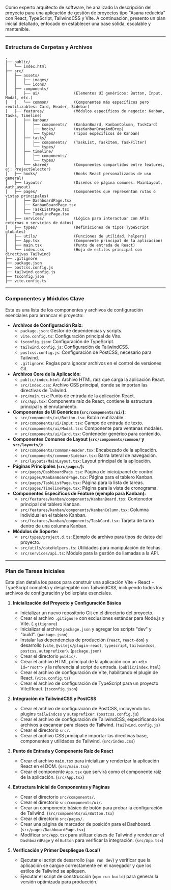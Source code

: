 Como experto arquitecto de software, he analizado la descripción del proyecto para una aplicación de gestión de proyectos tipo "Asana reducida" con React, TypeScript, TailwindCSS y Vite. A continuación, presento un plan inicial detallado, enfocado en establecer una base sólida, escalable y mantenible.

---

### Estructura de Carpetas y Archivos

```
.
├── public/
│   └── index.html
├── src/
│   ├── assets/
│   │   ├── images/
│   │   └── icons/
│   ├── components/
│   │   ├── ui/               (Elementos UI genéricos: Button, Input, Modal, etc.)
│   │   └── common/           (Componentes más específicos pero reutilizables: Card, Header, Sidebar)
│   ├── features/             (Módulos específicos de negocio: Kanban, Tasks, Timeline)
│   │   ├── kanban/
│   │   │   ├── components/   (KanbanBoard, KanbanColumn, TaskCard)
│   │   │   ├── hooks/        (useKanbanDragAndDrop)
│   │   │   └── types/        (Tipos específicos de Kanban)
│   │   ├── tasks/
│   │   │   ├── components/   (TaskList, TaskItem, TaskFilter)
│   │   │   └── types/
│   │   ├── timeline/
│   │   │   ├── components/
│   │   │   └── types/
│   │   └── shared/           (Componentes compartidos entre features, ej: ProjectSelector)
│   ├── hooks/                (Hooks React personalizados de uso general)
│   ├── layouts/              (Diseños de página comunes: MainLayout, AuthLayout)
│   ├── pages/                (Componentes que representan rutas o vistas principales)
│   │   ├── DashboardPage.tsx
│   │   ├── KanbanBoardPage.tsx
│   │   ├── TaskListPage.tsx
│   │   └── TimelinePage.tsx
│   ├── services/             (Lógica para interactuar con APIs externas o servicios de datos)
│   ├── types/                (Definiciones de tipos TypeScript globales)
│   ├── utils/                (Funciones de utilidad, helpers)
│   ├── App.tsx               (Componente principal de la aplicación)
│   ├── main.tsx              (Punto de entrada de React)
│   └── index.css             (Hoja de estilos principal con directivas Tailwind)
├── .gitignore
├── package.json
├── postcss.config.js
├── tailwind.config.js
├── tsconfig.json
├── vite.config.ts
```

---

### Componentes y Módulos Clave

Esta es una lista de los componentes y archivos de configuración esenciales para arrancar el proyecto:

*   **Archivos de Configuración Raíz:**
    *   `package.json`: Gestor de dependencias y scripts.
    *   `vite.config.ts`: Configuración principal de Vite.
    *   `tsconfig.json`: Configuración de TypeScript.
    *   `tailwind.config.js`: Configuración de TailwindCSS.
    *   `postcss.config.js`: Configuración de PostCSS, necesario para Tailwind.
    *   `.gitignore`: Reglas para ignorar archivos en el control de versiones Git.
*   **Archivos Core de la Aplicación:**
    *   `public/index.html`: Archivo HTML raíz que carga la aplicación React.
    *   `src/index.css`: Archivo CSS principal, donde se importan las directivas de Tailwind.
    *   `src/main.tsx`: Punto de entrada de la aplicación React.
    *   `src/App.tsx`: Componente raíz de React, contiene la estructura principal y el enrutamiento.
*   **Componentes de UI Genéricos (`src/components/ui/`):**
    *   `src/components/ui/Button.tsx`: Botón reutilizable.
    *   `src/components/ui/Input.tsx`: Campo de entrada de texto.
    *   `src/components/ui/Modal.tsx`: Componente para ventanas modales.
    *   `src/components/ui/Card.tsx`: Contenedor genérico para contenido.
*   **Componentes Comunes de Layout (`src/components/common/` y `src/layouts/`):**
    *   `src/components/common/Header.tsx`: Encabezado de la aplicación.
    *   `src/components/common/Sidebar.tsx`: Barra lateral de navegación.
    *   `src/layouts/MainLayout.tsx`: Layout principal de la aplicación.
*   **Páginas Principales (`src/pages/`):**
    *   `src/pages/DashboardPage.tsx`: Página de inicio/panel de control.
    *   `src/pages/KanbanBoardPage.tsx`: Página para el tablero Kanban.
    *   `src/pages/TaskListPage.tsx`: Página para la lista de tareas.
    *   `src/pages/TimelinePage.tsx`: Página para la vista de cronograma.
*   **Componentes Específicos de Feature (ejemplo para Kanban):**
    *   `src/features/kanban/components/KanbanBoard.tsx`: Contenedor principal del tablero Kanban.
    *   `src/features/kanban/components/KanbanColumn.tsx`: Columna individual en el tablero Kanban.
    *   `src/features/kanban/components/TaskCard.tsx`: Tarjeta de tarea dentro de una columna Kanban.
*   **Módulos de Soporte:**
    *   `src/types/project.d.ts`: Ejemplo de archivo para tipos de datos del proyecto.
    *   `src/utils/dateHelpers.ts`: Utilidades para manipulación de fechas.
    *   `src/services/api.ts`: Módulo para la gestión de llamadas a la API.

---

### Plan de Tareas Iniciales

Este plan detalla los pasos para construir una aplicación Vite + React + TypeScript completa y desplegable con TailwindCSS, incluyendo todos los archivos de configuración y boilerplate esenciales.

1.  **Inicialización del Proyecto y Configuración Básica**
    *   Inicializar un nuevo repositorio Git en el directorio del proyecto.
    *   Crear el archivo `.gitignore` con exclusiones estándar para Node.js y Vite. (`.gitignore`)
    *   Inicializar el archivo `package.json` y agregar los scripts "dev" y "build". (`package.json`)
    *   Instalar las dependencias de producción (`react`, `react-dom`) y desarrollo (`vite`, `@vitejs/plugin-react`, `typescript`, `tailwindcss`, `postcss`, `autoprefixer`). (`package.json`)
    *   Crear el directorio `public/`.
    *   Crear el archivo HTML principal de la aplicación con un `<div id="root">` y la referencia al script de entrada. (`public/index.html`)
    *   Crear el archivo de configuración de Vite, habilitando el plugin de React. (`vite.config.ts`)
    *   Crear el archivo de configuración de TypeScript para un proyecto Vite/React. (`tsconfig.json`)

2.  **Integración de TailwindCSS y PostCSS**
    *   Crear el archivo de configuración de PostCSS, incluyendo los plugins `tailwindcss` y `autoprefixer`. (`postcss.config.js`)
    *   Crear el archivo de configuración de TailwindCSS, especificando los archivos a escanear para clases de Tailwind. (`tailwind.config.js`)
    *   Crear el directorio `src/`.
    *   Crear el archivo CSS principal e importar las directivas base, componentes y utilidades de Tailwind. (`src/index.css`)

3.  **Punto de Entrada y Componente Raíz de React**
    *   Crear el archivo `main.tsx` para inicializar y renderizar la aplicación React en el DOM. (`src/main.tsx`)
    *   Crear el componente `App.tsx` que servirá como el componente raíz de la aplicación. (`src/App.tsx`)

4.  **Estructura Inicial de Componentes y Páginas**
    *   Crear el directorio `src/components/`.
    *   Crear el directorio `src/components/ui/`.
    *   Crear un componente básico de botón para probar la configuración de Tailwind. (`src/components/ui/Button.tsx`)
    *   Crear el directorio `src/pages/`.
    *   Crear una página de marcador de posición para el Dashboard. (`src/pages/DashboardPage.tsx`)
    *   Modificar `src/App.tsx` para utilizar clases de Tailwind y renderizar el `DashboardPage` y el `Button` para verificar la integración. (`src/App.tsx`)

5.  **Verificación y Primer Despliegue (Local)**
    *   Ejecutar el script de desarrollo (`npm run dev`) y verificar que la aplicación se cargue correctamente en el navegador y que los estilos de Tailwind se apliquen.
    *   Ejecutar el script de construcción (`npm run build`) para generar la versión optimizada para producción.